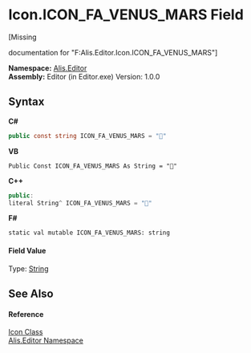 # Icon.ICON_FA_VENUS_MARS Field
 

\[Missing <summary> documentation for "F:Alis.Editor.Icon.ICON_FA_VENUS_MARS"\]

**Namespace:**&nbsp;<a href="b150ade4-39de-a232-5f06-d3cdc1b2c538">Alis.Editor</a><br />**Assembly:**&nbsp;Editor (in Editor.exe) Version: 1.0.0

## Syntax

**C#**<br />
``` C#
public const string ICON_FA_VENUS_MARS = ""
```

**VB**<br />
``` VB
Public Const ICON_FA_VENUS_MARS As String = ""
```

**C++**<br />
``` C++
public:
literal String^ ICON_FA_VENUS_MARS = ""
```

**F#**<br />
``` F#
static val mutable ICON_FA_VENUS_MARS: string
```


#### Field Value
Type: <a href="https://docs.microsoft.com/dotnet/api/system.string" target="_blank">String</a>

## See Also


#### Reference
<a href="cc0f883c-67f8-f772-c6d7-a60b129f22a7">Icon Class</a><br /><a href="b150ade4-39de-a232-5f06-d3cdc1b2c538">Alis.Editor Namespace</a><br />